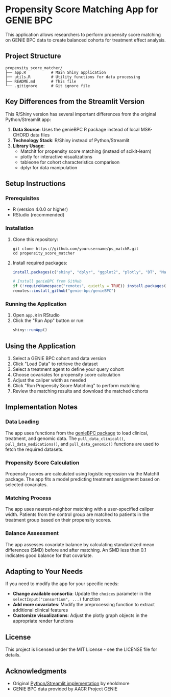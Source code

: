 # Propensity Score Matching App for GENIE BPC

This application allows researchers to perform propensity score matching on GENIE BPC data to create balanced cohorts for treatment effect analysis.

## Project Structure

```
propensity_score_matcher/
├── app.R           # Main Shiny application 
├── utils.R         # Utility functions for data processing
├── README.md       # This file
└── .gitignore      # Git ignore file
```

## Key Differences from the Streamlit Version

This R/Shiny version has several important differences from the original Python/Streamlit app:

1. **Data Source**: Uses the genieBPC R package instead of local MSK-CHORD data files
2. **Technology Stack**: R/Shiny instead of Python/Streamlit
3. **Library Usage**: 
   - MatchIt for propensity score matching (instead of scikit-learn)
   - plotly for interactive visualizations
   - tableone for cohort characteristics comparison
   - dplyr for data manipulation

## Setup Instructions

### Prerequisites

- R (version 4.0.0 or higher)
- RStudio (recommended)

### Installation

1. Clone this repository:
   ```
   git clone https://github.com/yourusername/ps_matchR.git
   cd propensity_score_matcher
   ```

2. Install required packages:
   ```R
   install.packages(c("shiny", "dplyr", "ggplot2", "plotly", "DT", "MatchIt", "tableone", "scales"))
   
   # Install genieBPC from GitHub
   if (!requireNamespace("remotes", quietly = TRUE)) install.packages("remotes")
   remotes::install_github("genie-bpc/genieBPC")
   ```

### Running the Application

1. Open `app.R` in RStudio
2. Click the "Run App" button or run:
   ```R
   shiny::runApp()
   ```

## Using the Application

1. Select a GENIE BPC cohort and data version
2. Click "Load Data" to retrieve the dataset
3. Select a treatment agent to define your query cohort
4. Choose covariates for propensity score calculation
5. Adjust the caliper width as needed
6. Click "Run Propensity Score Matching" to perform matching
7. Review the matching results and download the matched cohorts

## Implementation Notes

### Data Loading

The app uses functions from the [genieBPC package](https://genie-bpc.github.io/genieBPC/) to load clinical, treatment, and genomic data. The `pull_data_clinical()`, `pull_data_medications()`, and `pull_data_genomic()` functions are used to fetch the required datasets.

### Propensity Score Calculation

Propensity scores are calculated using logistic regression via the MatchIt package. The app fits a model predicting treatment assignment based on selected covariates.

### Matching Process

The app uses nearest-neighbor matching with a user-specified caliper width. Patients from the control group are matched to patients in the treatment group based on their propensity scores.

### Balance Assessment

The app assesses covariate balance by calculating standardized mean differences (SMD) before and after matching. An SMD less than 0.1 indicates good balance for that covariate.

## Adapting to Your Needs

If you need to modify the app for your specific needs:

- **Change available consortia**: Update the `choices` parameter in the `selectInput("consortium", ...)` function
- **Add more covariates**: Modify the preprocessing function to extract additional clinical features
- **Customize visualizations**: Adjust the plotly graph objects in the appropriate render functions

## License

This project is licensed under the MIT License - see the LICENSE file for details.

## Acknowledgments

- Original [Python/Streamlit implementation](https://github.com/eholdmore/propensity_score_matcher) by eholdmore
- GENIE BPC data provided by AACR Project GENIE
